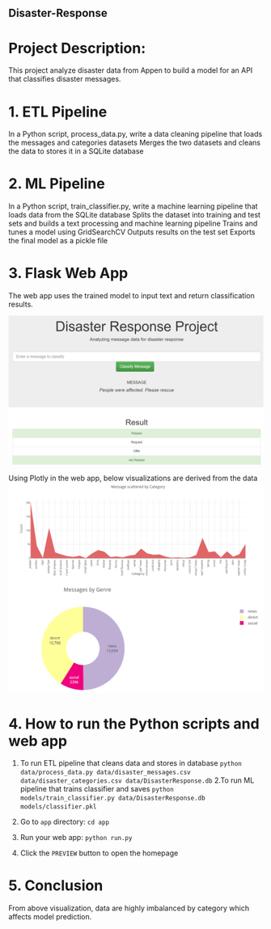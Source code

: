 ## Disaster-Response

# Project Description:
This project analyze disaster data from Appen to build a model for an API that classifies disaster messages.

# 1. ETL Pipeline
In a Python script, process_data.py, write a data cleaning pipeline that loads the messages and categories datasets
Merges the two datasets and cleans the data to stores it in a SQLite database

# 2. ML Pipeline
In a Python script, train_classifier.py, write a machine learning pipeline that loads data from the SQLite database
Splits the dataset into training and test sets and builds a text processing and machine learning pipeline
Trains and tunes a model using GridSearchCV
Outputs results on the test set
Exports the final model as a pickle file

# 3. Flask Web App
The web app uses the trained model to input text and return classification results.

![](https://github.com/prabhagtec/Disaster-Response/blob/main/DS.PNG)

Using Plotly in the web app, below visualizations are derived from the data
![](https://github.com/prabhagtec/Disaster-Response/blob/main/Category.PNG)
![](https://github.com/prabhagtec/Disaster-Response/blob/main/Genre.PNG)
# 4. How to run the Python scripts and web app

1. To run ETL pipeline that cleans data and stores in database
        `python data/process_data.py data/disaster_messages.csv data/disaster_categories.csv data/DisasterResponse.db`
2.To run ML pipeline that trains classifier and saves
        `python models/train_classifier.py data/DisasterResponse.db models/classifier.pkl`

3. Go to `app` directory: `cd app`

4. Run your web app: `python run.py`

5. Click the `PREVIEW` button to open the homepage


# 5. Conclusion

From above visualization, data are highly imbalanced  by category which affects model prediction. 
